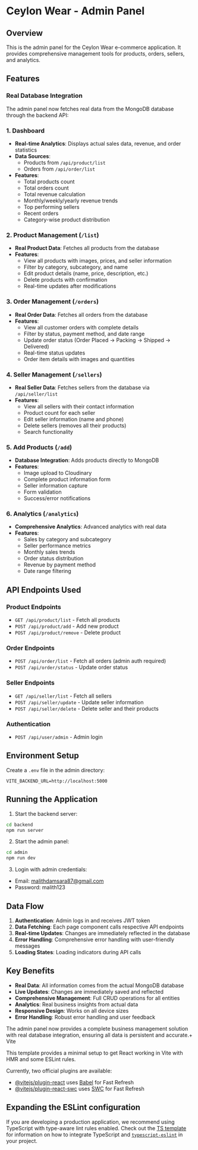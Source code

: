 # Ceylon Wear - Admin Panel

## Overview
This is the admin panel for the Ceylon Wear e-commerce application. It provides comprehensive management tools for products, orders, sellers, and analytics.

## Features

### Real Database Integration
The admin panel now fetches real data from the MongoDB database through the backend API:

### 1. Dashboard
- **Real-time Analytics**: Displays actual sales data, revenue, and order statistics
- **Data Sources**: 
  - Products from `/api/product/list`
  - Orders from `/api/order/list`
- **Features**:
  - Total products count
  - Total orders count  
  - Total revenue calculation
  - Monthly/weekly/yearly revenue trends
  - Top performing sellers
  - Recent orders
  - Category-wise product distribution

### 2. Product Management (`/list`)
- **Real Product Data**: Fetches all products from the database
- **Features**:
  - View all products with images, prices, and seller information
  - Filter by category, subcategory, and name
  - Edit product details (name, price, description, etc.)
  - Delete products with confirmation
  - Real-time updates after modifications

### 3. Order Management (`/orders`) 
- **Real Order Data**: Fetches all orders from the database
- **Features**:
  - View all customer orders with complete details
  - Filter by status, payment method, and date range
  - Update order status (Order Placed → Packing → Shipped → Delivered)
  - Real-time status updates
  - Order item details with images and quantities

### 4. Seller Management (`/sellers`)
- **Real Seller Data**: Fetches sellers from the database via `/api/seller/list`
- **Features**:
  - View all sellers with their contact information
  - Product count for each seller
  - Edit seller information (name and phone)
  - Delete sellers (removes all their products)
  - Search functionality

### 5. Add Products (`/add`)
- **Database Integration**: Adds products directly to MongoDB
- **Features**:
  - Image upload to Cloudinary
  - Complete product information form
  - Seller information capture
  - Form validation
  - Success/error notifications

### 6. Analytics (`/analytics`)
- **Comprehensive Analytics**: Advanced analytics with real data
- **Features**:
  - Sales by category and subcategory
  - Seller performance metrics
  - Monthly sales trends
  - Order status distribution
  - Revenue by payment method
  - Date range filtering

## API Endpoints Used

### Product Endpoints
- `GET /api/product/list` - Fetch all products
- `POST /api/product/add` - Add new product
- `POST /api/product/remove` - Delete product

### Order Endpoints  
- `POST /api/order/list` - Fetch all orders (admin auth required)
- `POST /api/order/status` - Update order status

### Seller Endpoints
- `GET /api/seller/list` - Fetch all sellers
- `POST /api/seller/update` - Update seller information
- `POST /api/seller/delete` - Delete seller and their products

### Authentication
- `POST /api/user/admin` - Admin login

## Environment Setup

Create a `.env` file in the admin directory:
```
VITE_BACKEND_URL=http://localhost:5000
```

## Running the Application

1. Start the backend server:
```bash
cd backend
npm run server
```

2. Start the admin panel:
```bash
cd admin  
npm run dev
```

3. Login with admin credentials:
- Email: malithdamsara87@gmail.com
- Password: malith123

## Data Flow

1. **Authentication**: Admin logs in and receives JWT token
2. **Data Fetching**: Each page component calls respective API endpoints
3. **Real-time Updates**: Changes are immediately reflected in the database
4. **Error Handling**: Comprehensive error handling with user-friendly messages
5. **Loading States**: Loading indicators during API calls

## Key Benefits

- **Real Data**: All information comes from the actual MongoDB database
- **Live Updates**: Changes are immediately saved and reflected
- **Comprehensive Management**: Full CRUD operations for all entities
- **Analytics**: Real business insights from actual data
- **Responsive Design**: Works on all device sizes
- **Error Handling**: Robust error handling and user feedback

The admin panel now provides a complete business management solution with real database integration, ensuring all data is persistent and accurate.+ Vite

This template provides a minimal setup to get React working in Vite with HMR and some ESLint rules.

Currently, two official plugins are available:

- [@vitejs/plugin-react](https://github.com/vitejs/vite-plugin-react/blob/main/packages/plugin-react) uses [Babel](https://babeljs.io/) for Fast Refresh
- [@vitejs/plugin-react-swc](https://github.com/vitejs/vite-plugin-react/blob/main/packages/plugin-react-swc) uses [SWC](https://swc.rs/) for Fast Refresh

## Expanding the ESLint configuration

If you are developing a production application, we recommend using TypeScript with type-aware lint rules enabled. Check out the [TS template](https://github.com/vitejs/vite/tree/main/packages/create-vite/template-react-ts) for information on how to integrate TypeScript and [`typescript-eslint`](https://typescript-eslint.io) in your project.
